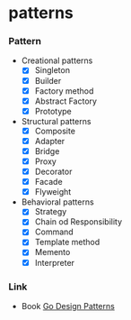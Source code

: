 # patterns

### Pattern

- Creational patterns
  - [x] Singleton
  - [x] Builder
  - [x] Factory method
  - [x] Abstract Factory
  - [x] Prototype
- Structural patterns
  - [x] Composite
  - [x] Adapter
  - [x] Bridge
  - [x] Proxy
  - [x] Decorator
  - [x] Facade
  - [x] Flyweight
- Behavioral patterns
  - [x] Strategy
  - [x] Chain od Responsibility
  - [x] Command
  - [x] Template method
  - [x] Memento
  - [x] Interpreter

### Link

- Book [Go Design Patterns](https://www.packtpub.com/application-development/go-design-patterns)

